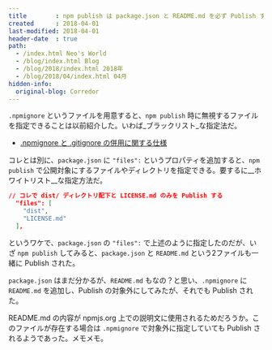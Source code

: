 ```yaml
---
title        : npm publish は package.json と README.md を必ず Publish する
created      : 2018-04-01
last-modified: 2018-04-01
header-date  : true
path:
  - /index.html Neo's World
  - /blog/index.html Blog
  - /blog/2018/index.html 2018年
  - /blog/2018/04/index.html 04月
hidden-info:
  original-blog: Corredor
---
```


`.npmignore` というファイルを用意すると、`npm publish` 時に無視するファイルを指定できることは以前紹介した。いわば_ブラックリスト_な指定法だ。

- [.npmignore と .gitignore の併用に関する仕様](/blog/2018/01/05-01.html)

コレとは別に、`package.json` に `"files":` というプロパティを追加すると、`npm publish` で公開対象にするファイルやディレクトリを指定できる。要するに__ホワイトリスト__な指定方法だ。

```json
// コレで dist/ ディレクトリ配下と LICENSE.md のみを Publish する
  "files": [
    "dist",
    "LICENSE.md"
  ],
```

というワケで、`package.json` の `"files":` で上述のように指定したのだが、いざ `npm publish` してみると、`package.json` と `README.md` という2ファイルも一緒に Publish された。

`package.json` はまだ分かるが、`README.md` もなの？と思い、`.npmignore` に `README.md` を追加し、Publish の対象外にしてみたが、それでも Publish された。

README.md の内容が npmjs.org 上での説明文に使用されるためだろうか。このファイルが存在する場合は `.npmignore` で対象外に指定していても Publish されるようであった。メモメモ。
